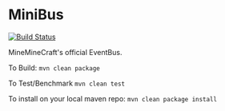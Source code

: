 # MiniBus

[![Build Status](https://travis-ci.org/MiniMineCraft/MiniBus.svg?branch=master)](https://travis-ci.org/MiniMineCraft/MiniBus)

MineMineCraft's official EventBus.


To Build: `mvn clean package`

To Test/Benchmark `mvn clean test`

To install on your local maven repo: `mvn clean package install`
